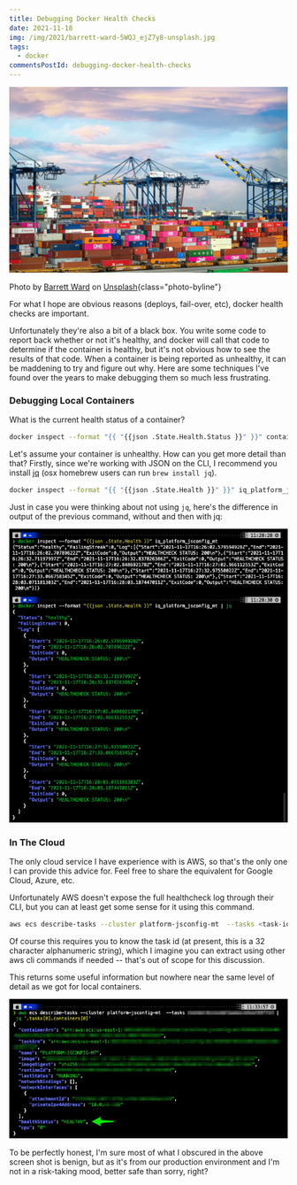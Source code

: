 ```yaml
---
title: Debugging Docker Health Checks
date: 2021-11-18
img: /img/2021/barrett-ward-5WQJ_ejZ7y8-unsplash.jpg
tags:
  - docker
commentsPostId: debugging-docker-health-checks
---
```


![Shipping containers in a busy port](/img/2021/barrett-ward-5WQJ_ejZ7y8-unsplash.jpg)

Photo by <a href="https://unsplash.com/@barrettward?utm_source=unsplash&utm_medium=referral&utm_content=creditCopyText">Barrett Ward</a> on <a href="https://unsplash.com/s/photos/container?utm_source=unsplash&utm_medium=referral&utm_content=creditCopyText">Unsplash</a>{class="photo-byline"}

For what I hope are obvious reasons (deploys, fail-over, etc), docker health checks are important.

Unfortunately they're also a bit of a black box. You write some code to report back whether or not it's healthy, and docker will call that code to determine if the container is healthy, but it's not obvious how to see the results of that code. When a container is being reported as unhealthy, it can be maddening to try and figure out why. Here are some techniques I've found over the years to make debugging them so much less frustrating.

### Debugging Local Containers

What is the current health status of a container?

```bash
docker inspect --format "{{ "{{json .State.Health.Status }}" }}" container_name
```

Let's assume your container is unhealthy. How can you get more detail than that? Firstly, since we're working with JSON on the CLI, I recommend you install [jq][] (osx homebrew users can run `brew install jq`).

[jq]: https://stedolan.github.io/jq/

```bash
docker inspect --format "{{ "{{json .State.Health }}" }}" iq_platform_jsconfig_mt | jq
```

Just in case you were thinking about not using `jq`, here's the difference in output of the previous command, without and then with jq:

![Terminal screen shot showing the difference between the two commands](/img/2021/docker-healthcheck-debug-1.png)

### In The Cloud

The only cloud service I have experience with is AWS, so that's the only one I can provide this advice for. Feel free to share the equivalent for Google Cloud, Azure, etc.

Unfortunately AWS doesn't expose the full healthcheck log through their CLI, but you can at least get some sense for it using this command.

```bash
aws ecs describe-tasks --cluster platform-jsconfig-mt  --tasks <task-id> | jq '.tasks[0].containers[0]'
```

Of course this requires you to know the task id (at present, this is a 32 character alphanumeric string), which I imagine you can extract using other aws cli commands if needed -- that's out of scope for this discussion.

This returns some useful information but nowhere near the same level of detail as we got for local containers.

![Terminal screen shot showing output of the aws ecs describe-tasks call](/img/2021/docker-healthcheck-debug-2.png)

To be perfectly honest, I'm sure most of what I obscured in the above screen shot is benign, but as it's from our production environment and I'm not in a risk-taking mood, better safe than sorry, right?
